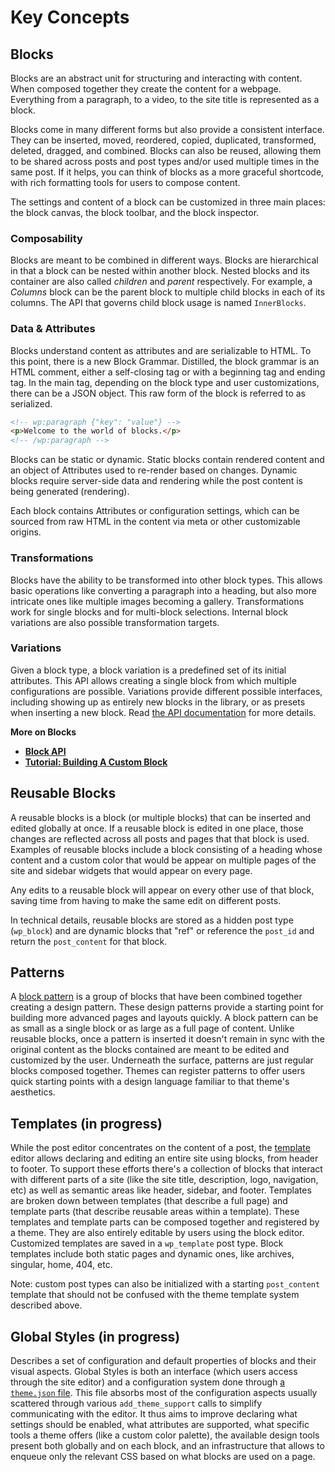 # Key Concepts

## Blocks

Blocks are an abstract unit for structuring and interacting with content. When composed together they create the content for a webpage. Everything from a paragraph, to a video, to the site title is represented as a block.

Blocks come in many different forms but also provide a consistent interface. They can be inserted, moved, reordered, copied, duplicated, transformed, deleted, dragged, and combined. Blocks can also be reused, allowing them to be shared across posts and post types and/or used multiple times in the same post. If it helps, you can think of blocks as a more graceful shortcode, with rich formatting tools for users to compose content.

The settings and content of a block can be customized in three main places: the block canvas, the block toolbar, and the block inspector.

### Composability

Blocks are meant to be combined in different ways. Blocks are hierarchical in that a block can be nested within another block. Nested blocks and its container are also called _children_ and _parent_ respectively. For example, a _Columns_ block can be the parent block to multiple child blocks in each of its columns. The API that governs child block usage is named `InnerBlocks`.

### Data & Attributes

Blocks understand content as attributes and are serializable to HTML. To this point, there is a new Block Grammar. Distilled, the block grammar is an HTML comment, either a self-closing tag or with a beginning tag and ending tag. In the main tag, depending on the block type and user customizations, there can be a JSON object. This raw form of the block is referred to as serialized.

```html
<!-- wp:paragraph {"key": "value"} -->
<p>Welcome to the world of blocks.</p>
<!-- /wp:paragraph -->
```

Blocks can be static or dynamic. Static blocks contain rendered content and an object of Attributes used to re-render based on changes. Dynamic blocks require server-side data and rendering while the post content is being generated (rendering).

Each block contains Attributes or configuration settings, which can be sourced from raw HTML in the content via meta or other customizable origins.

### Transformations

Blocks have the ability to be transformed into other block types. This allows basic operations like converting a paragraph into a heading, but also more intricate ones like multiple images becoming a gallery. Transformations work for single blocks and for multi-block selections. Internal block variations are also possible transformation targets.

### Variations

Given a block type, a block variation is a predefined set of its initial attributes. This API allows creating a single block from which multiple configurations are possible. Variations provide different possible interfaces, including showing up as entirely new blocks in the library, or as presets when inserting a new block. Read [the API documentation](/docs/reference-guides/block-api/block-registration.md#variations-optional) for more details.

**More on Blocks**

- **[Block API](/docs/reference-guides/block-api/README.md)**
- **[Tutorial: Building A Custom Block](/docs/getting-started/tutorials/create-block/readme.md)**

## Reusable Blocks

A reusable blocks is a block (or multiple blocks) that can be inserted and edited globally at once. If a reusable block is edited in one place, those changes are reflected across all posts and pages that that block is used. Examples of reusable blocks include a block consisting of a heading whose content and a custom color that would be appear on multiple pages of the site and sidebar widgets that would appear on every page. 

Any edits to a reusable block will appear on every other use of that block, saving time from having to make the same edit on different posts. 

In technical details, reusable blocks are stored as a hidden post type (`wp_block`) and are dynamic blocks that "ref" or reference the `post_id` and return the `post_content` for that block.

## Patterns

A [block pattern](/docs/reference-guides/block-api/block-patterns.md) is a group of blocks that have been combined together creating a design pattern. These design patterns provide a starting point for building more advanced pages and layouts quickly. A block pattern can be as small as a single block or as large as a full page of content. Unlike reusable blocks, once a pattern is inserted it doesn't remain in sync with the original content as the blocks contained are meant to be edited and customized by the user. Underneath the surface, patterns are just regular blocks composed together. Themes can register patterns to offer users quick starting points with a design language familiar to that theme's aesthetics.

## Templates (in progress)

While the post editor concentrates on the content of a post, the [template](/docs/reference-guides/block-api/block-templates.md) editor allows declaring and editing an entire site using blocks, from header to footer. To support these efforts there's a collection of blocks that interact with different parts of a site (like the site title, description, logo, navigation, etc) as well as semantic areas like header, sidebar, and footer. Templates are broken down between templates (that describe a full page) and template parts (that describe reusable areas within a template). These templates and template parts can be composed together and registered by a theme. They are also entirely editable by users using the block editor. Customized templates are saved in a `wp_template` post type. Block templates include both static pages and dynamic ones, like archives, singular, home, 404, etc.

Note: custom post types can also be initialized with a starting `post_content` template that should not be confused with the theme template system described above.

## Global Styles (in progress)

Describes a set of configuration and default properties of blocks and their visual aspects. Global Styles is both an interface (which users access through the site editor) and a configuration system done through [a `theme.json` file](/docs/howto-guides/themes/theme-json.md). This file absorbs most of the configuration aspects usually scattered through various `add_theme_support` calls to simplify communicating with the editor. It thus aims to improve declaring what settings should be enabled, what attributes are supported, what specific tools a theme offers (like a custom color palette), the available design tools present both globally and on each block, and an infrastructure that allows to enqueue only the relevant CSS based on what blocks are used on a page.
